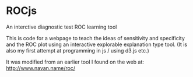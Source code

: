 # ROCjs
An interctive diagnostic test ROC learning tool

This is code for a webpage to teach the ideas of sensitivity and specificity and the ROC plot using an interactive explorable explanation 
type tool. (It is also my first attempt at programming in js / using d3.js etc.)

It was modified from an earlier tool I found on the web at:  http://www.navan.name/roc/

